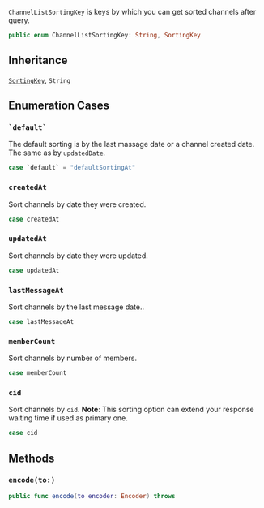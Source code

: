 
`ChannelListSortingKey` is keys by which you can get sorted channels after query.

``` swift
public enum ChannelListSortingKey: String, SortingKey 
```

## Inheritance

[`SortingKey`](/SortingKey), `String`

## Enumeration Cases

### `` `default` ``

The default sorting is by the last massage date or a channel created date. The same as by `updatedDate`.

``` swift
case `default` = "defaultSortingAt"
```

### `createdAt`

Sort channels by date they were created.

``` swift
case createdAt
```

### `updatedAt`

Sort channels by date they were updated.

``` swift
case updatedAt
```

### `lastMessageAt`

Sort channels by the last message date..

``` swift
case lastMessageAt
```

### `memberCount`

Sort channels by number of members.

``` swift
case memberCount
```

### `cid`

Sort channels by `cid`.
**Note**:​ This sorting option can extend your response waiting time if used as primary one.

``` swift
case cid
```

## Methods

### `encode(to:)`

``` swift
public func encode(to encoder: Encoder) throws 
```
